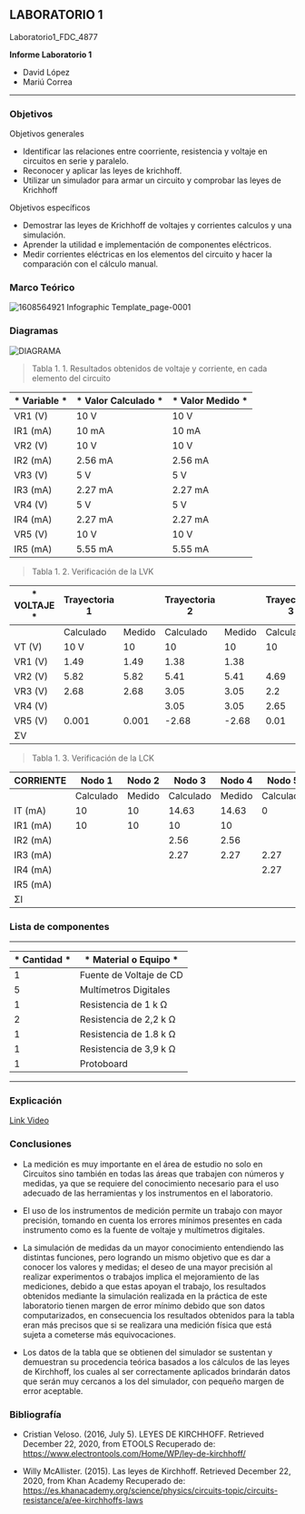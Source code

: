 ##  LABORATORIO 1	

Laboratorio1_FDC_4877	

**Informe Laboratorio 1**

- David López	
- Mariú Correa	

------------	

###  Objetivos	

Objetivos generales   	
- Identificar las relaciones entre coorriente, resistencia y voltaje en circuitos en serie y paralelo.	
- Reconocer y aplicar las leyes de krichhoff.	
- Utilizar un simulador para armar un circuito y comprobar las leyes de Krichhoff  	

Objetivos específicos	
- Demostrar las leyes de Krichhoff de voltajes y corrientes calculos y una simulación.	
- Aprender la utilidad e implementación de componentes eléctricos.	
- Medir corrientes eléctricas en los elementos del circuito y hacer la comparación con el cálculo manual.	

###  Marco Teórico	

![1608564921 Infographic Template_page-0001](https://user-images.githubusercontent.com/76136485/102864135-9d523a80-4401-11eb-9f6d-5e8e8d6b2d12.jpg)


###  Diagramas	

![DIAGRAMA](https://user-images.githubusercontent.com/76136485/102864217-be1a9000-4401-11eb-9d4a-af394c763bb4.png)

> Tabla 1. 1. Resultados obtenidos de voltaje y corriente, en cada elemento del circuito	

| * Variable * | * Valor Calculado * | * Valor Medido * |	
| ------------ | ------------ | ------------ |	
| VR1 (V) | 10 V | 10 V |	
| IR1 (mA) |10 mA |10 mA |	
| VR2 (V) | 10 V | 10 V |	
| IR2 (mA) |2.56 mA |2.56 mA |	
| VR3 (V) | 5 V | 5 V |	
| IR3 (mA) |2.27 mA | 2.27 mA |	
| VR4 (V) | 5 V | 5 V |	
| IR4 (mA) |2.27 mA |2.27 mA |	
| VR5 (V) | 10 V | 10 V |	
| IR5 (mA) |5.55 mA |5.55 mA |	


> Tabla 1. 2. Verificación de la LVK	

| * VOLTAJE * | Trayectoria 1 | | Trayectoria 2 | | Trayectoria 3 | |	
| ------------ | ------------ | ------------ | ------------ | ------------ | ------------ | ------------ |	
| | Calculado | Medido | Calculado | Medido | Calculado | Medido |	
| VT (V) | 10 V | 10 |10 |10 | 10| 10|	
| VR1 (V) | 1.49 |1.49 |1.38 |1.38| | |	
| VR2 (V) | 5.82|5.82 |5.41 |5.41 |4.69 | 4.69|	
| VR3 (V) | 2.68|2.68 |3.05 | 3.05|2.2 |2.2 |	
| VR4 (V) | | | 3.05|3.05 |2.65 |2.65 |	
| VR5 (V) | 0.001| 0.001|-2.68 | -2.68| 0.01| 0.01|	
| ΣV | | | | | |  |	

> Tabla 1. 3. Verificación de la LCK	

|  **CORRIENTE** |  Nodo 1 | Nodo 2  | Nodo 3  | Nodo 4   | Nodo 5  | | | | | | 
| ------------ | ------------ | ------------ | ------------ | ------------ | ------------ | ------------ | ------------ | ------------ | ------------ | ------------ |
| | Calculado  | Medido  | Calculado  | Medido  | Calculado  | Medido  | Calculado  | Medido  | Calculado  | Medido  |
| IT (mA) | 10  | 10  | 14.63  | 14.63  | 0  |  0 |  -5.84 | -5.84  | 5.55  | 5.55  |
| IR1 (mA)| 10  | 10  | 10  |  10 |   |   |   |   |   |   |
| IR2 (mA)|   |   | 2.56  |  2.56 |   |   |  2.56 | 2.56  |   |   |
| IR3 (mA)|   |   | 2.27  | 2.27  | 2.27  |  2.27 |   |   |   |   |
| IR4 (mA)|   |   |   |   |  2.27 |  2.27 | 2.27  |2.27   |   |   |
| IR5 (mA)|   |   |   |   |   |   | 5.55  | 5.55  | 5.55  | 5.55  |
| ΣI      |   |   |   |   |   |   |   |   |   |   |

###  Lista de componentes  	
------------	
| * Cantidad * | * Material o Equipo * |	
| ------------ | ------------ |	
| 1 | Fuente de Voltaje de CD |	
| 5 | Multímetros Digitales |	
| 1 | Resistencia de 1 k Ω |	
| 2 | Resistencia de 2,2 k Ω |	
| 1 | Resistencia de 1.8 k Ω |	
| 1 | Resistencia de 3,9 k Ω |	
| 1 | Protoboard |	
------------

### Explicación

[Link Video](https://www.youtube.com/watch?v=JEmUxMcAUco "Link Video")

### Conclusiones

-	La medición es muy importante en el área de estudio no solo en Circuitos sino también en todas las áreas que trabajen con números y medidas, ya que se requiere del conocimiento necesario para el uso adecuado de las herramientas y los instrumentos en el laboratorio.

-	El uso de los instrumentos de medición permite un trabajo con mayor precisión, tomando en cuenta los errores mínimos presentes en cada instrumento como es la fuente de voltaje y multímetros digitales. 

- La simulación de medidas da un mayor conocimiento entendiendo las distintas funciones, pero logrando un mismo objetivo que es dar a conocer los valores y medidas; el deseo de una mayor precisión al realizar experimentos o trabajos implica el mejoramiento de las mediciones, debido a que estas apoyan el trabajo, los resultados obtenidos mediante la simulación realizada en la práctica de este laboratorio tienen margen de error mínimo debido que son datos computarizados, en consecuencia los resultados obtenidos para la tabla eran más precisos que si se realizara una medición física que está sujeta a cometerse más equivocaciones.

- Los datos de la tabla que se obtienen del simulador se sustentan y demuestran su procedencia teórica basados a los cálculos de las leyes de Kirchhoff, los cuales al ser correctamente aplicados brindarán datos que serán muy cercanos a los del simulador, con pequeño margen de error aceptable.

### Bibliografía

-	Cristian Veloso. (2016, July 5). LEYES DE KIRCHHOFF. Retrieved December 22, 2020, from ETOOLS Recuperado de: https://www.electrontools.com/Home/WP/ley-de-kirchhoff/

-	Willy McAllister. (2015). Las leyes de Kirchhoff. Retrieved December 22, 2020, from Khan Academy Recuperado de: https://es.khanacademy.org/science/physics/circuits-topic/circuits-resistance/a/ee-kirchhoffs-laws 

